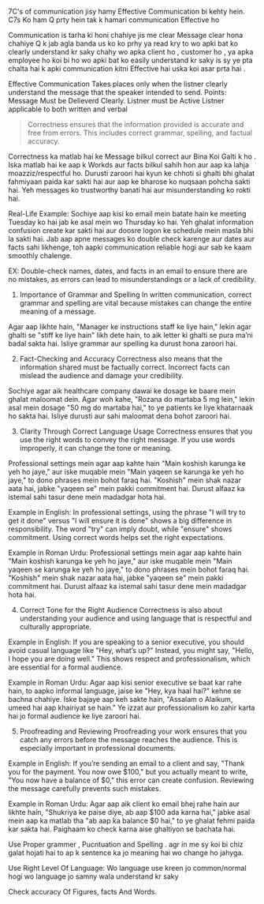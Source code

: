 7C's of communication jisy hamy Effective Communication bi kehty hein.
C7s Ko ham Q prty hein tak k hamari communication Effective ho 

Communication is tarha ki honi chahiye jis me clear Message clear hona chahiye Q k jab agla banda us ko ko prhy ya read kry to wo apki bat ko clearly understand kr saky chahy wo apka client ho , customer ho , ya apka employee ho koi bi ho wo apki bat ko easily understand kr saky is sy ye pta chalta hai k apki communication kitni Effective hai uska koi asar prta hai .

Effective Communication Takes places only when the listner clearly understand the message that the speaker intended to send.
Points: 
	Message Must be Delieverd Clearly.
	Listner must be Active Listner 
	applicable to both written and verbal
	


>Correctness ensures that the information provided is accurate and free from errors. This includes correct grammar, spelling, and factual accuracy.

Correctness ka matlab hai ke Message bilkul correct aur Bina Koi Galti k ho . Iska matlab hai ke aap k Workds aur facts bilkul sahih hon aur aap ka lahja moazziz/respectful  ho. Durusti zaroori hai kyun ke chhoti si ghalti bhi ghalat fahmiyaan paida kar sakti hai aur aap ke bharose ko nuqsaan pohcha sakti hai. Yeh messages ko trustworthy banati hai aur misunderstanding ko rokti hai.


Real-Life Example: Sochiye aap kisi ko email mein batate hain ke meeting Tuesday ko hai jab ke asal mein wo Thursday ko hai. Yeh ghalat information confusion create kar sakti hai aur doosre logon ke schedule mein masla bhi la sakti hai. Jab aap apne messages ko double check karenge aur dates aur facts sahi likhenge, toh aapki communication reliable hogi aur sab ke kaam smoothly chalenge.

EX: Double-check names, dates, and facts in an email to ensure there are no mistakes, as errors can lead to misunderstandings or a lack of credibility.


1. Importance of Grammar and Spelling
In written communication, correct grammar and spelling are vital because mistakes can change the entire meaning of a message.

Agar aap likhte hain, "Manager ke instructions staff ke liye hain," lekin agar ghalti se "stiff ke liye hain" likh dete hain, to aik letter ki ghalti se pura ma’ni badal sakta hai. Isliye grammar aur spelling ka durust hona zaroori hai.

2. Fact-Checking and Accuracy
Correctness also means that the information shared must be factually correct. Incorrect facts can mislead the audience and damage your credibility.

Sochiye agar aik healthcare company dawai ke dosage ke baare mein ghalat maloomat dein. Agar woh kahe, "Rozana do martaba 5 mg lein," lekin asal mein dosage "50 mg do martaba hai," to ye patients ke liye khatarnaak ho sakta hai. Isliye durusti aur sahi maloomat dena bohot zaroori hai.

3. Clarity Through Correct Language Usage
Correctness ensures that you use the right words to convey the right message. If you use words improperly, it can change the tone or meaning.

Professional settings mein agar aap kahte hain "Main koshish karunga ke yeh ho jaye," aur iske muqable mein "Main yaqeen se karunga ke yeh ho jaye," to dono phrases mein bohot faraq hai. "Koshish" mein shak nazar aata hai, jabke "yaqeen se" mein pakki commitment hai. Durust alfaaz ka istemal sahi tasur dene mein madadgar hota hai.

Example in English:
In professional settings, using the phrase "I will try to get it done" versus "I will ensure it is done" shows a big difference in responsibility. The word "try" can imply doubt, while "ensure" shows commitment. Using correct words helps set the right expectations.

Example in Roman Urdu:
Professional settings mein agar aap kahte hain "Main koshish karunga ke yeh ho jaye," aur iske muqable mein "Main yaqeen se karunga ke yeh ho jaye," to dono phrases mein bohot faraq hai. "Koshish" mein shak nazar aata hai, jabke "yaqeen se" mein pakki commitment hai. Durust alfaaz ka istemal sahi tasur dene mein madadgar hota hai.

4. Correct Tone for the Right Audience
Correctness is also about understanding your audience and using language that is respectful and culturally appropriate.

Example in English:
If you are speaking to a senior executive, you should avoid casual language like "Hey, what’s up?" Instead, you might say, "Hello, I hope you are doing well." This shows respect and professionalism, which are essential for a formal audience.

Example in Roman Urdu:
Agar aap kisi senior executive se baat kar rahe hain, to aapko informal language, jaise ke "Hey, kya haal hai?" kehne se bachna chahiye. Iske bajaye aap keh sakte hain, "Assalam o Alaikum, umeed hai aap khairiyat se hain." Ye izzat aur professionalism ko zahir karta hai jo formal audience ke liye zaroori hai.

5. Proofreading and Reviewing
Proofreading your work ensures that you catch any errors before the message reaches the audience. This is especially important in professional documents.

Example in English:
If you’re sending an email to a client and say, "Thank you for the payment. You now owe $100," but you actually meant to write, "You now have a balance of $0," this error can create confusion. Reviewing the message carefully prevents such mistakes.

Example in Roman Urdu:
Agar aap aik client ko email bhej rahe hain aur likhte hain, "Shukriya ke paise diye, ab aap $100 ada karna hai," jabke asal mein aap ka matlab tha "ab aap ka balance $0 hai," to ye ghalat fehmi paida kar sakta hai. Paighaam ko check karna aise ghaltiyon se bachata hai.










 Use Proper grammer , Pucntuation and Spelling .
   agr in me sy koi bi chiz galat hojati hai to ap k sentence ka jo meaning hai wo change ho jahyga.
   
   
 Use Right Level Of Language:
   Wo language use kreen jo common/normal hogi wo language jo samny wala understand kr saky

 Check accuracy Of Figures, facts And Words.   
